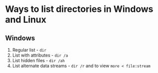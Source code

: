# Ways to list directories in Windows and Linux

## Windows
1. Regular list - `dir`
2. List with attributes - `dir /a`
3. List hidden files - `dir /ah`
4. List alternate data streams - `dir /r` and to view `more < file:stream`
